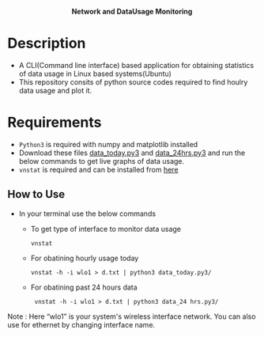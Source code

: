 <p align="center">
  <b>Network and DataUsage Monitoring </b><br>
</p>

# Description<br>
* A CLI(Command line interface) based application for obtaining statistics of data usage in Linux based systems(Ubuntu)
* This repository consits of python source codes required to find houlry data usage and plot it.
# Requirements
* `Python3` is required with numpy and matplotlib installed
* Download these files [data_today.py3](data_today.py3) and [data_24hrs.py3](data_24hrs.py3) and run the below commands to get live graphs of data usage. 
* `vnstat` is required and can be installed from [here](https://tecadmin.net/setup-vnstat-network-traffic-monitor-on-ubuntu/)
## How to Use 
* In your terminal use the below commands 
  - To get type of interface to monitor data usage
  
        vnstat
   
  - For obatining hourly usage today
  
        vnstat -h -i wlo1 > d.txt | python3 data_today.py3/ 
        
  - For obatining past 24 hours data</br>
  
         vnstat -h -i wlo1 > d.txt | python3 data_24 hrs.py3/ 
          
Note : Here “wlo1” is your system's wireless interface network. You can also use for ethernet by changing interface name. 
